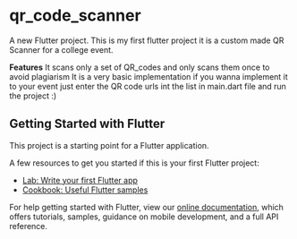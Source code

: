 # qr_code_scanner

A new Flutter project. This is my first flutter project it is a custom made QR Scanner for a college event.

**Features**
It scans only a set of QR_codes and only scans them once to avoid plagiarism
It is a very basic implementation if you wanna implement it to your event just enter the QR code urls int the list in main.dart file and run the project :)

## Getting Started with Flutter

This project is a starting point for a Flutter application.

A few resources to get you started if this is your first Flutter project:

- [Lab: Write your first Flutter app](https://flutter.io/docs/get-started/codelab)
- [Cookbook: Useful Flutter samples](https://flutter.io/docs/cookbook)

For help getting started with Flutter, view our 
[online documentation](https://flutter.io/docs), which offers tutorials, 
samples, guidance on mobile development, and a full API reference.
